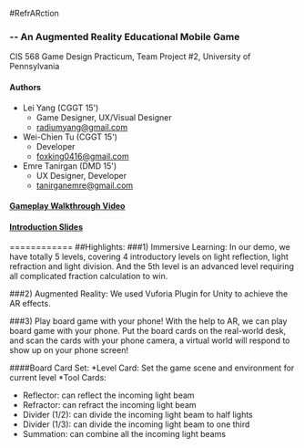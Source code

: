 #RefrARction
###       -- An Augmented Reality Educational Mobile Game
CIS 568 Game Design Practicum, Team Project #2, University of Pennsylvania


#### Authors
* Lei Yang (CGGT 15')
  - Game Designer, UX/Visual Designer
  - radiumyang@gmail.com
* Wei-Chien Tu (CGGT 15')
  - Developer
  - foxking0416@gmail.com
* Emre Tanirgan (DMD 15')
  - UX Designer, Developer
  - tanirganemre@gmail.com

#### [Gameplay Walkthrough Video](http://youtu.be/TDbPRvoPtvc)
#### [Introduction Slides](https://docs.google.com/presentation/d/1JS0LhZIyUBudE48T2dhvZMPd0S69SKkCIJmTOb2Puo0/edit?usp=sharing)


============
##Highlights:
###1) Immersive Learning:
In our demo, we have totally 5 levels, covering 4 introductory levels on light reflection, light refraction and light division. And the 5th level is an advanced level requiring all complicated fraction calculation to win.

###2) Augmented Reality:
We used Vuforia Plugin for Unity to achieve the AR effects.

###3) Play board game with your phone!
With the help to AR, we can play board game with your phone. Put the board cards on the real-world desk, and scan the cards with your phone camera, a virtual world will respond to show up on your phone screen!

####Board Card Set:
*Level Card: Set the game scene and environment for current level
*Tool Cards:
  - Reflector: can reflect the incoming light beam
  - Refractor: can refract the incoming light beam
  - Divider (1/2): can divide the incoming light beam to half lights
  - Divider (1/3): can divide the incoming light beam to one third
  - Summation: can combine all the incoming light beams
